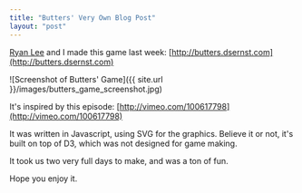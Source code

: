 ```yaml
---
title: "Butters' Very Own Blog Post"
layout: "post"
---
```


[Ryan Lee](https://github.com/ryanjlee) and I made this game last week: [http://butters.dsernst.com](http://butters.dsernst.com)

![Screenshot of Butters' Game]({{ site.url }}/images/butters_game_screenshot.jpg)

It's inspired by this episode: [http://vimeo.com/100617798](http://vimeo.com/100617798)

It was written in Javascript, using SVG for the graphics. Believe it or not, it's built on top of D3, which was not designed for game making.

It took us two very full days to make, and was a ton of fun.

Hope you enjoy it.
